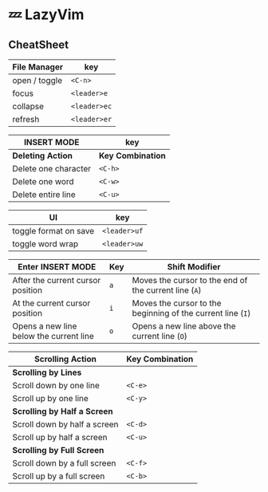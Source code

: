 # 💤 LazyVim

## CheatSheet

| File Manager  | key          |
| ------------- | ------------ |
| open / toggle | `<C-n>`      |
| focus         | `<leader>e`  |
| collapse      | `<leader>ec` |
| refresh       | `<leader>er` |

| INSERT MODE          | key                 |
| -------------------- | ------------------- |
| **Deleting Action**  | **Key Combination** |
| Delete one character | `<C-h>`             |
| Delete one word      | `<C-w>`             |
| Delete entire line   | `<C-u>`             |

| UI                    | key          |
| --------------------- | ------------ |
| toggle format on save | `<leader>uf` |
| toggle word wrap      | `<leader>uw` |

| Enter INSERT MODE                       | Key | Shift Modifier                                              |
| --------------------------------------- | --- | ----------------------------------------------------------- |
| After the current cursor position       | `a` | Moves the cursor to the end of the current line (`A`)       |
| At the current cursor position          | `i` | Moves the cursor to the beginning of the current line (`I`) |
| Opens a new line below the current line | `o` | Opens a new line above the current line (`O`)               |

| Scrolling Action               | Key Combination |
| ------------------------------ | --------------- |
| **Scrolling by Lines**         |                 |
| Scroll down by one line        | `<C-e>`         |
| Scroll up by one line          | `<C-y>`         |
| **Scrolling by Half a Screen** |                 |
| Scroll down by half a screen   | `<C-d>`         |
| Scroll up by half a screen     | `<C-u>`         |
| **Scrolling by Full Screen**   |                 |
| Scroll down by a full screen   | `<C-f>`         |
| Scroll up by a full screen     | `<C-b>`         |
